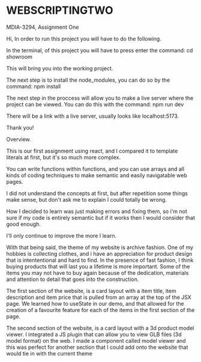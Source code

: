 # WEBSCRIPTINGTWO

MDIA-3294, Assignment One

Hi, In order to run this project you will have to do the following.

In the terminal, of this project you will have to press enter the command:
cd showroom

This will bring you into the working project.

The next step is to install the node_modules, you can do so by the command:
npm install

The next step in the proccess will allow you to make a live server where the project can be viewed. You can do this with the command:
npm run dev

There will be a link with a live server, usually looks like localhost:5173.

Thank you!

Overview.

This is our first assignment using react, and I compared it to template literals at first, but it's so much more complex.

You can write functions within functions, and you can use arrays and all kinds of coding techniques to make semantic and easily navigatable web pages.

I did not understand the concepts at first, but after repetition some things make sense, but don't ask me to explain I could totally be wrong.

How I decided to learn was just making errors and fixing them, so i'm not sure if my code is entirely semantic but if it works then I would consider that good enough.

I'll only continue to improve the more I learn.

With that being said, the theme of my website is archive fashion. One of my hobbies is collecting clothes, and i have an appreciation for product design that is intententional and hard to find. In the presence of fast fashion, I think buying products that will last you a lifetime is more important. Some of the items you may not have to buy again because of the dedication, materials and attention to detail that goes into the construction.

The first section of the website, is a card layout with a item title, item description and item price that is pulled from an array at the top of the JSX page.
We learned how to useState in our demo, and that allowed for the creation of a favourite feature for each of the items in the first section of the page.

The second section of the website, is a card layout with a 3d product model viewer. I integrated a JS plugin that can allow you to view GLB files (3d model format) on the web. I made a component called model viewer and this was perfect for another section that I could add onto the website that would tie in with the current theme

